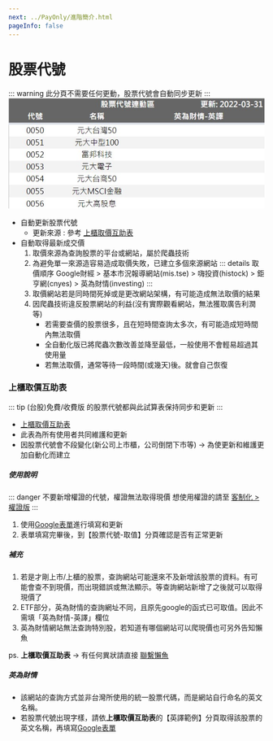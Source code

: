 ```yaml
---
next: ../PayOnly/進階簡介.html
pageInfo: false
---
```


# 股票代號

 ::: warning 此分頁不需要任何更動，股票代號會自動同步更新
 :::
 ![](../../.vuepress/public/images/基本功能_股票代號.jpg)

 - 自動更新股票代號
   - 更新來源 : 參考 [上櫃取價互助表](#上櫃取價互助表)
 - 自動取得最新成交價
   1. 取價來源為查詢股票的平台或網站，屬於爬蟲技術
   2. 為避免單一來源造容易造成取價失敗，已建立多個來源網站
      ::: details 取價順序
      Google財經 > 基本市況報導網站(mis.tse) > 嗨投資(histock) > 鉅亨網(cnyes) > 英為財情(investing)
      :::
   3. 取價網站若是同時間死掉或是更改網站架構，有可能造成無法取價的結果
   4. 因爬蟲技術違反股票網站的利益(沒有實際觀看網站，無法獲取廣告利潤等)
      - 若需要查價的股票很多，且在短時間查詢太多次，有可能造成短時間內無法取價
      - 全自動化版已將爬蟲次數改善並降至最低，一般使用不會輕易超過其使用量
      - 若無法取價，通常等待一段時間(或幾天)後。就會自己恢復

### 上櫃取價互助表

 ::: tip (台股)免費/收費版 的股票代號都與此試算表保持同步和更新
 :::
 - [上櫃取價互助表](https://docs.google.com/spreadsheets/d/1gPp3MOwiIpfs5FVDnLXIq2b9UizYjbkPCSAjnlkzVdQ)
 - 此表為所有使用者共同維護和更新
 - 因股票代號會不段變化(新公司上市櫃，公司倒閉下市等) → 為使更新和維護更加自動化而建立

##### 使用說明

 ::: danger 不要新增權證的代號，權證無法取得現價
 想使用權證的請至 [客制化 > 權證版](../../Version/客製化.md#台股權證版)
 :::

 1. 使用[Google表單](https://forms.gle/jJdaWMeouEQJyAvy8)進行填寫和更新
 2. 表單填寫完畢後，到【股票代號-取值】分頁確認是否有正常更新

##### 補充						
 1. 若是才剛上市/上櫃的股票，查詢網站可能還來不及新增該股票的資料。有可能會查不到現價，而出現錯誤或無法顯示。等查詢網站新增了之後就可以取得現價了	
 2. ETF部分，英為財情的查詢網址不同，且原先google的函式已可取值。因此不需填「英為財情-英譯」欄位
 3. 英為財情網站無法查詢特別股，若知道有哪個網站可以爬現價也可另外告知懶魚

 ps. **上櫃取價互助表** → 有任何異狀請直接 [聯繫懶魚](../../Contact.md#聯繫懶魚)

##### 英為財情
 
- 該網站的查詢方式並非台灣所使用的統一股票代碼，而是網站自行命名的英文名稱。
- 若股票代號出現<Badge text="請輸入英譯" vertical="middle"/>字樣，請依**上櫃取價互助表**的【英譯範例】分頁取得該股票的英文名稱，再填寫[Google表單](https://forms.gle/jJdaWMeouEQJyAvy8)